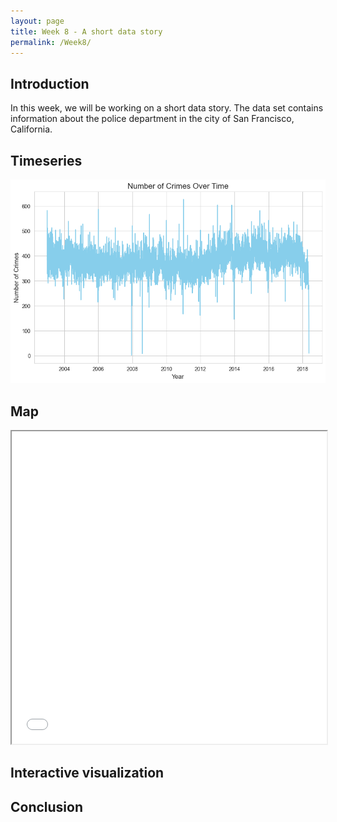 ```yaml
---
layout: page
title: Week 8 - A short data story
permalink: /Week8/
---
```

## Introduction
In this week, we will be working on a short data story. The data set contains information about the police department in the city of San Francisco, California.

## Timeseries
![alt text](image.png)

## Map
<iframe src="map.html" width="100%" height="500px"></iframe>

## Interactive visualization

## Conclusion
